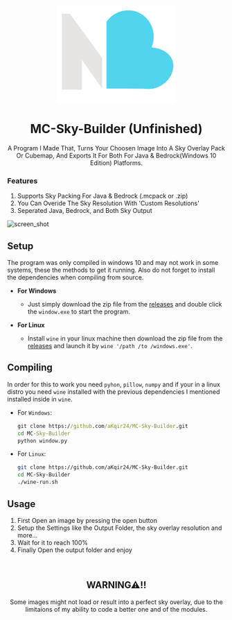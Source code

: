 
<div align="center"><img src="res/icon.png" height="225" ></img>
<h1>MC-Sky-Builder (Unfinished)</h1>
<d>A Program I Made That, Turns Your Choosen Image Into A Sky Overlay Pack Or Cubemap, And Exports It For Both For Java & Bedrock(Windows 10 Edition) Platforms.</d>
</div>

<h3> Features </h3>
<ol>
    <li> Supports Sky Packing For Java & Bedrock (.mcpack or .zip) </li>
    <li> You Can Overide The Sky Resolution With 'Custom Resolutions' </li> 
    <li> Seperated Java, Bedrock, and Both Sky Output </li>
</ol>

![screen_shot](https://github.com/user-attachments/assets/76a35f6f-4f3d-43c9-b303-d3cb28388ac6)

## Setup
The program was only compiled in windows 10 and may not work in some systems, these the methods to get it running. Also do not forget to install the dependencies when compiling from source.

- **For Windows**
    - Just simply download the zip file from the [releases](https://github.com/aKqir24/MC-Sky-Builder/releases) and double click the `window.exe` to start the program.

- **For Linux**
    - Install `wine` in your linux machine then download the zip file from the [releases](https://github.com/aKqir24/MC-Sky-Builder/releases) and launch it by `wine '/path /to /windows.exe'`.

## Compiling
In order for this to work you need `pyhon`, `pillow`, `numpy` and if your in a linux distro you need `wine` installed with the previous dependencies I mentioned installed inside in `wine`.

    
- For `Windows`:
    ```cmd
    git clone https://github.com/aKqir24/MC-Sky-Builder.git
    cd MC-Sky-Builder
    python window.py
    ```

- For `Linux`:
    ```bash
    git clone https://github.com/aKqir24/MC-Sky-Builder.git
    cd MC-Sky-Builder
    ./wine-run.sh
    ```
## Usage
1. First Open an image by pressing the open button
2. Setup the Settings like the Output Folder, the sky overlay resolution and more...
3. Wait for it to reach 100%
4. Finally Open the output folder and enjoy

<br>
<div align="center">
<h2>WARNING⚠!!</h2>
<d>Some images might not load or result into a perfect sky overlay, due to the limitaions of my ability to code a better one and of the modules.</d>
</div>